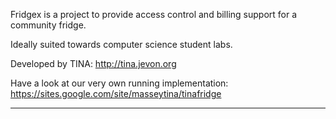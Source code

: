 Fridgex is a project to provide access control and billing support for a community fridge.

Ideally suited towards computer science student labs.

Developed by TINA: http://tina.jevon.org

Have a look at our very own running implementation: https://sites.google.com/site/masseytina/tinafridge

---

![![](http://fridgex.googlecode.com/svn/wiki/images/screenshot-small.png)](http://fridgex.googlecode.com/svn/wiki/images/screenshot.png)